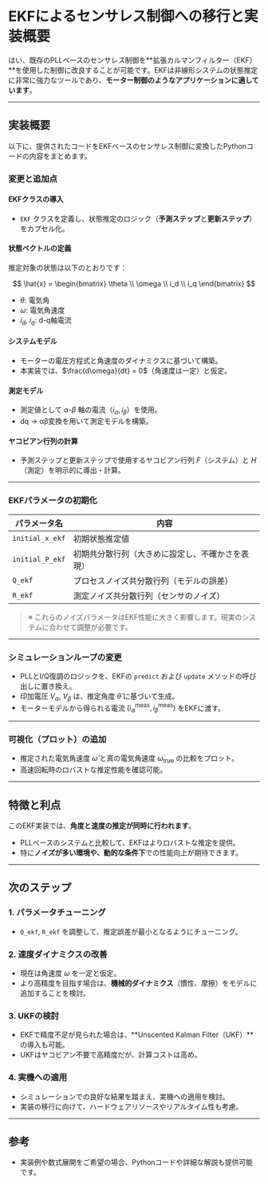 # EKFによるセンサレス制御への移行と実装概要

はい、既存のPLLベースのセンサレス制御を**拡張カルマンフィルター（EKF）**を使用した制御に改良することが可能です。EKFは非線形システムの状態推定に非常に強力なツールであり、**モーター制御のようなアプリケーションに適しています**。

---

## 実装概要

以下に、提供されたコードをEKFベースのセンサレス制御に変換したPythonコードの内容をまとめます。

### 変更と追加点

#### EKFクラスの導入

- `EKF` クラスを定義し、状態推定のロジック（**予測ステップ**と**更新ステップ**）をカプセル化。

#### 状態ベクトルの定義

推定対象の状態は以下のとおりです：

$$
\hat{x} = \begin{bmatrix}
\theta \\
\omega \\
i_d \\
i_q
\end{bmatrix}
$$

- $\theta$: 電気角  
- $\omega$: 電気角速度  
- $i_d$, $i_q$: d-q軸電流

#### システムモデル

- モーターの電圧方程式と角速度のダイナミクスに基づいて構築。
- 本実装では、$\frac{d\omega}{dt} = 0$（角速度は一定）と仮定。

#### 測定モデル

- 測定値として $\alpha$-$\beta$ 軸の電流（$i_\alpha, i_\beta$）を使用。
- dq → αβ変換を用いて測定モデルを構築。

#### ヤコビアン行列の計算

- 予測ステップと更新ステップで使用するヤコビアン行列 $F$（システム）と $H$（測定）を明示的に導出・計算。

---

### EKFパラメータの初期化

| パラメータ名 | 内容 |
|--------------|------|
| `initial_x_ekf` | 初期状態推定値 |
| `initial_P_ekf` | 初期共分散行列（大きめに設定し、不確かさを表現） |
| `Q_ekf` | プロセスノイズ共分散行列（モデルの誤差） |
| `R_ekf` | 測定ノイズ共分散行列（センサのノイズ） |

> ※ これらのノイズパラメータはEKF性能に大きく影響します。現実のシステムに合わせて調整が必要です。

---

### シミュレーションループの変更

- PLLとI/Q復調のロジックを、EKFの `predict` および `update` メソッドの呼び出しに置き換え。
- 印加電圧 $V_\alpha$, $V_\beta$ は、推定角度 $\hat{\theta}$ に基づいて生成。
- モーターモデルから得られる電流 $(i_\alpha^{\text{meas}}, i_\beta^{\text{meas}})$ をEKFに渡す。

---

### 可視化（プロット）の追加

- 推定された電気角速度 $\hat{\omega}$ と真の電気角速度 $\omega_{\text{true}}$ の比較をプロット。
- 高速回転時のロバストな推定性能を確認可能。

---

## 特徴と利点

このEKF実装では、**角度と速度の推定が同時に行われます**。

- PLLベースのシステムと比較して、EKFはよりロバストな推定を提供。
- 特に**ノイズが多い環境や、動的な条件下**での性能向上が期待できます。

---

## 次のステップ

### 1. パラメータチューニング

- `Q_ekf`, `R_ekf` を調整して、推定誤差が最小となるようにチューニング。

### 2. 速度ダイナミクスの改善

- 現在は角速度 $\omega$ を一定と仮定。
- より高精度を目指す場合は、**機械的ダイナミクス**（慣性、摩擦）をモデルに追加することを検討。

### 3. UKFの検討

- EKFで精度不足が見られた場合は、**Unscented Kalman Filter（UKF）**の導入も可能。
- UKFはヤコビアン不要で高精度だが、計算コストは高め。

### 4. 実機への適用

- シミュレーションでの良好な結果を踏まえ、実機への適用を検討。
- 実装の移行に向けて、ハードウェアリソースやリアルタイム性も考慮。

---

## 参考

- 実装例や数式展開をご希望の場合、Pythonコードや詳細な解説も提供可能です。
